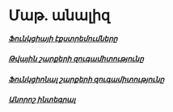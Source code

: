 # Մաթ. անալիզ
##### [Ֆունկցիայի էքստրեմումները](http://mathprofi.ru/extremumy_funkcij_dvuh_i_treh_peremennyh.html)
##### [Թվային շարքերի զուգամիտությունը](http://mathprofi.ru/priznak_dalambera_priznaki_koshi.html)
##### [Ֆունկցիոնալ շարքերի զուգամիտությունը](http://mathprofi.ru/priznak_dalambera_priznaki_koshi.html)
##### [Անորոշ ինտեգրալ](http://mathprofi.ru/integrirovanie_drobei.html)
